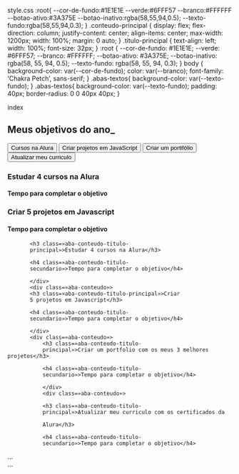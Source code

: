 style.css
:root{
   --cor-de-fundo:#1E1E1E
   --verde:#6FFF57
   --branco:#FFFFFF
   --botao-ativo:#3A375E
   --botao-inativo:rgba(58,55,94,0.5);
   --texto-fundo:rgba(58,55,94,0.3);
}
.conteudo-principal { display: flex;
   flex-direction: column;
   justify-content: center;
   align-items: center;
   max-width: 1200px;
   width: 100%;
   margin: 0 auto;
}
.titulo-principal { text-align: left;
   width: 100%;
   font-size: 32px;
}
:root { --cor-de-fundo: #1E1E1E; --verde: #6FFF57; --branco: #FFFFFF; --botao-ativo: #3A375E; --botao-inativo: rgba(58, 55, 94, 0.5); --texto-fundo: rgba(58, 55, 94, 0.3); }
body {
   background-color: var(--cor-de-fundo);
   color: var(--branco); font-family: ‘Chakra Petch’, sans-serif;
   }
.abas-textos{
background-color: var(--texto-fundo); } .abas-textos{
           background-color: var(--texto-fundo); padding: 40px;
           border-radius: 0 0 40px 40px;
           }


index

<!DOCTYPE html>
<html lang="en">
<head>
   <meta charset="UTF-8">
   <meta http-equiv="X-UA-Compatible" content="IE=edge">
   <meta name="viewport" content="width=ss, initial-scale=1.0">
   <title>Meus objetivos do ano</title>
   <link rel="stylesheet" href="style.css">
</head>
<body>
   <section class="Conteudo-principal"></section>
   <h2 class="Título-principal">Meus objetivos do ano_</h2>
   <div class="botoes">
       <button class="botao">Cursos na Alura</button>
       <button class="botao">Criar projetos em JavaScript</button>
       <button class="botao">Criar um portifólio</button>
       <button class="botao">Atualizar meu curriculo</button>
</body>
</head>


<div class=»abas-textos»>
   <div class=“aba-conteudo ativo»>
  
   <h3 class=»aba-conteudo-titulo-
   principal»>Estudar 4 cursos na Alura</h3>
  
   <h4 class=»aba-conteudo-titulo-
   secundario»>Tempo para completar o objetivo</h4>
  
   </div>
   <div class=»aba-conteudo»>
   <h3 class=»aba-conteudo-titulo-principal»>Criar
   5 projetos em Javascript</h3>
  
   <h4 class=»aba-conteudo-titulo-
   secundario»>Tempo para completar o objetivo</h4>
  
   </div>
   <div class=»aba-conteudo»>
       <div class=»abas-textos»>
           <div class=“aba-conteudo ativo»>
          
           <h3 class=»aba-conteudo-titulo-
           principal»>Estudar 4 cursos na Alura</h3>
          
           <h4 class=»aba-conteudo-titulo-
           secundario»>Tempo para completar o objetivo</h4>
          
           </div>
           <div class=»aba-conteudo»>
           <h3 class=»aba-conteudo-titulo-principal»>Criar
           5 projetos em Javascript</h3>
          
           <h4 class=»aba-conteudo-titulo-
           secundario»>Tempo para completar o objetivo</h4>
          
           </div>
           <div class=»aba-conteudo»>
               <h3 class=»aba-conteudo-titulo-
               principal»>Criar um portfolio com os meus 3 melhores projetos</h3>
              
               <h4 class=»aba-conteudo-titulo-
               secundario»>Tempo para completar o objetivo</h4>
              
               </div>
               <div class=»aba-conteudo»>
              
               <h3 class=»aba-conteudo-titulo-
               principal»>Atualizar meu curriculo com os certificados da
              
               Alura</h3>
              
               <h4 class=»aba-conteudo-titulo-
               secundario»>Tempo para completar o objetivo</h4>
              
</div>
</div>
<div class=»conteudo»>
<div class=»botoes»> ... </div>
<div class=»abas-textos»> ... </div>
</div>
</div>
